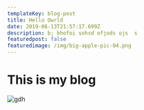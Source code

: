 ```yaml
---
templateKey: blog-post
title: Hello Owrld
date: 2019-06-13T21:57:17.699Z
description: b; bhofoi sohsd ofjods ojs  s
featuredpost: false
featuredimage: /img/big-apple-pic-04.png
---
```

# **This is my blog**



![gdh](/img/BJJ.png "hfghfgh")
